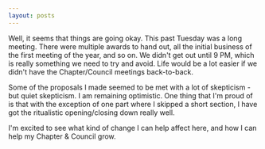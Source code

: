 ```yaml
---
layout: posts
---
```

Well, it seems that things are going okay. This past Tuesday was a long meeting. There were multiple awards to hand out, all the initial business of the first meeting of the year, and so on. We didn't get out until 9 PM, which is really something we need to try and avoid. Life would be a lot easier if we didn't have the Chapter/Council meetings back-to-back.

Some of the proposals I made seemed to be met with a lot of skepticism - but quiet skepticism. I am remaining optimistic. One thing that I'm proud of is that with the exception of one part where I skipped a short section, I have got the ritualistic opening/closing down really well.

I'm excited to see what kind of change I can help affect here, and how I can help my Chapter & Council grow.
